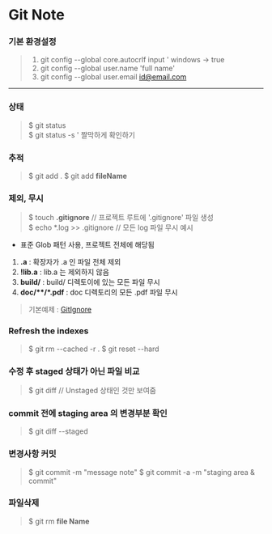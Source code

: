 # Git Note  

### 기본 환경설정
> 1. git config --global core.autocrlf input  ' windows -> true
> 2. git config --global user.name 'full name'
> 3. git config --global user.email id@email.com
---
### 상태  
> $ git status  
> $ git status -s  ' 짤막하게 확인하기

### 추적  
> $ git add .
> $ git add **fileName**

### 제외, 무시
> $ touch __.gitignore__  // 프로젝트 루트에 '.gitignore' 파일 생성  
> $ echo *.log >> .gitignore  // 모든 log 파일 무시 예시  
- 표준 Glob  패턴 사용, 프로젝트 전체에 해당됨  
1. __.a__ : 확장자가 .a 인 파일 전체 제외  
2. __!lib.a__ : lib.a 는 제외하지 않음
3. __build/__ : build/ 디렉토이에 있는 모든 파일 무시
4. __doc/**/*.pdf__ : doc  디렉토리의 모든 .pdf 파일 무시
> 기본예제 : [GitIgnore](https://github.com/github/gitignore)

### Refresh the indexes
> $ git rm --cached -r .
> $ git reset --hard

### 수정 후 staged 상태가 아닌 파일 비교
> $ git diff // Unstaged 상태인 것만 보여줌

### commit 전에 staging area 의 변경부분 확인
> $ git diff --staged 

### 변경사항 커밋
> $ git commit -m "message note"
> $ git commit -a -m "staging area & commit"

### 파일삭제
> $ git rm **file Name**



